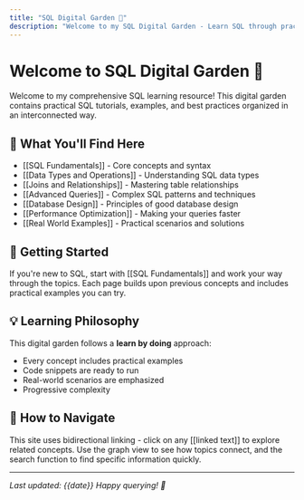 ```yaml
---
title: "SQL Digital Garden 🌱"
description: "Welcome to my SQL Digital Garden - Learn SQL through practical examples and tutorials"
---
```


# Welcome to SQL Digital Garden 🌱

Welcome to my comprehensive SQL learning resource! This digital garden contains practical SQL tutorials, examples, and best practices organized in an interconnected way.

## 🎯 What You'll Find Here

- [[SQL Fundamentals]] - Core concepts and syntax
- [[Data Types and Operations]] - Understanding SQL data types
- [[Joins and Relationships]] - Mastering table relationships
- [[Advanced Queries]] - Complex SQL patterns and techniques
- [[Database Design]] - Principles of good database design
- [[Performance Optimization]] - Making your queries faster
- [[Real World Examples]] - Practical scenarios and solutions

## 🚀 Getting Started

If you're new to SQL, start with [[SQL Fundamentals]] and work your way through the topics. Each page builds upon previous concepts and includes practical examples you can try.

## 💡 Learning Philosophy

This digital garden follows a **learn by doing** approach:
- Every concept includes practical examples
- Code snippets are ready to run
- Real-world scenarios are emphasized
- Progressive complexity

## 🔗 How to Navigate

This site uses bidirectional linking - click on any [[linked text]] to explore related concepts. Use the graph view to see how topics connect, and the search function to find specific information quickly.

---

*Last updated: {{date}}*
*Happy querying! 🎉* 